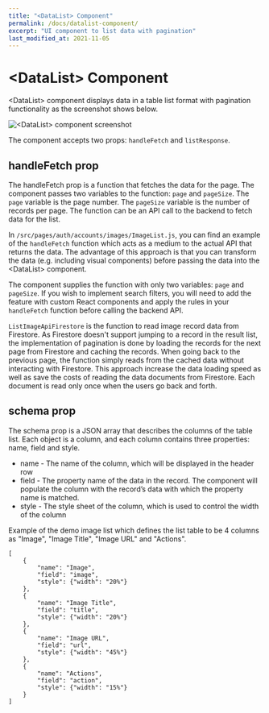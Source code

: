 ```yaml
---
title: "<DataList> Component"
permalink: /docs/datalist-component/
excerpt: "UI component to list data with pagination"
last_modified_at: 2021-11-05
---
```


# &lt;DataList&gt; Component

&lt;DataList&gt; component displays data in a table list format with pagination functionality as the screenshot shows below.

![&lt;DataList&gt; component screenshot](/assets/images/datalist-component-screenshot.png)

The component accepts two props: `handleFetch` and `listResponse`.

## handleFetch prop

The handleFetch prop is a function that fetches the data for the page. The component passes two variables to the function: `page` and `pageSize`. The `page` variable is the page number. The `pageSize` variable is the number of records per page. The function can be an API call to the backend to fetch data for the list.

In `/src/pages/auth/accounts/images/ImageList.js`, you can find an example of the `handleFetch` function which acts as a medium to the actual API that returns the data. The advantage of this approach is that you can transform the data (e.g. including visual components) before passing the data into the &lt;DataList&gt; component.

The component supplies the function with only two variables: `page` and `pageSize`. If you wish to implement search filters, you will need to add the feature with custom React components and apply the rules in your `handleFetch` function before calling the backend API.

`ListImageApiFirestore` is the function to read image record data from Firestore. As Firestore doesn't support jumping to a record in the result list, the implementation of pagination is done by loading the records for the next page from Firestore and caching the records. When going back to the previous page, the function simply reads from the cached data without interacting with Firestore. This approach increase the data loading speed as well as save the costs of reading the data documents from Firestore. Each document is read only once when the users go back and forth.

## schema prop

The schema prop is a JSON array that describes the columns of the table list. Each object is a column, and each column contains three properties: name, field and style.

- name - The name of the column, which will be displayed in the header row
- field - The property name of the data in the record. The component will populate the column with the record’s data with which the property name is matched.
- style - The style sheet of the column, which is used to control the width of the column

Example of the demo image list which defines the list table to be 4 columns as "Image", "Image Title", "Image URL" and "Actions".

```
[
    {
        "name": "Image",
        "field": "image",
        "style": {"width": "20%"}
    },
    {
        "name": "Image Title",
        "field": "title",
        "style": {"width": "20%"}
    },
    {
        "name": "Image URL",
        "field": "url",
        "style": {"width": "45%"}
    },
    {
        "name": "Actions",
        "field": "action",
        "style": {"width": "15%"}
    }
]
```
